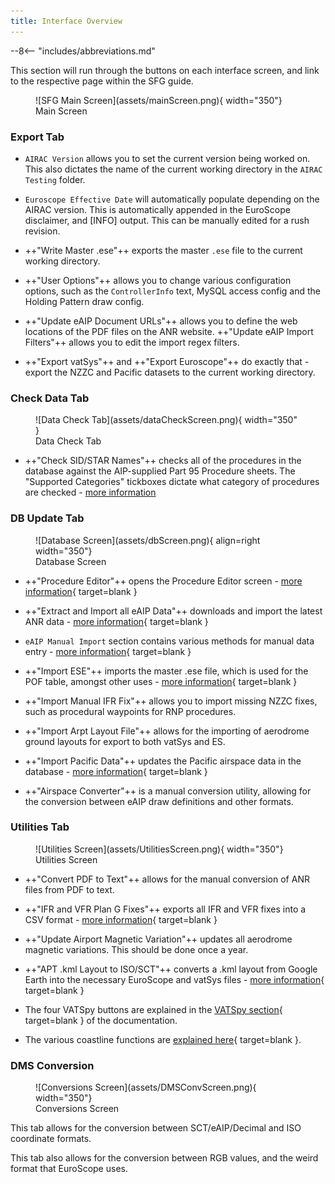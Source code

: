 ```yaml
---
title: Interface Overview
---
```


--8<-- "includes/abbreviations.md"

This section will run through the buttons on each interface screen, and link to the respective page within the SFG guide.

<figure markdown> 
  ![SFG Main Screen](assets/mainScreen.png){ width="350"} 
  <figcaption>Main Screen</figcaption>
</figure>

### Export Tab

* `AIRAC Version` allows you to set the current version being worked on. This also dictates the name of the current working directory in the `AIRAC Testing` folder.

* `Euroscope Effective Date` will automatically populate depending on the AIRAC version. This is automatically appended in the EuroScope disclaimer, and [INFO] output. This can be manually edited for a rush revision.

* ++"Write Master .ese"++ exports the master `.ese` file to the current working directory.

* ++"User Options"++ allows you to change various configuration options, such as the `ControllerInfo` text, MySQL access config and the Holding Pattern draw config.

* ++"Update eAIP Document URLs"++ allows you to define the web locations of the PDF files on the ANR website. ++"Update eAIP Import Filters"++ allows you to edit the import regex filters.

* ++"Export vatSys"++ and ++"Export Euroscope"++ do exactly that - export the NZZC and Pacific datasets to the current working directory.

### Check Data Tab

<figure markdown> 
  ![Data Check Tab](assets/dataCheckScreen.png){ width="350" }
  <figcaption>Data Check Tab</figcaption>
</figure>

* ++"Check SID/STAR Names"++ checks all of the procedures in the database against the AIP-supplied Part 95 Procedure sheets. The "Supported Categories" tickboxes dictate what category of procedures are checked - [more information](datamanagement/procedurecheck.md)

### DB Update Tab

<figure markdown> 
  ![Database Screen](assets/dbScreen.png){ align=right width="350"}
  <figcaption>Database Screen</figcaption>
</figure>


* ++"Procedure Editor"++ opens the Procedure Editor screen - [more information](DataManagement/ProcedureEditor.md){ target=blank }

* ++"Extract and Import all eAIP Data"++ downloads and import the latest ANR data - [more information](DataManagement/ImportingANRData.md){ target=blank }

* `eAIP Manual Import` section contains various methods for manual data entry - [more information](DataManagement/ImportingANRData.md){ target=blank }

* ++"Import ESE"++ imports the master .ese file, which is used for the POF table, amongst other uses - [more information](DataManagement/MasterESE.md){ target=blank }

* ++"Import Manual IFR Fix"++ allows you to import missing NZZC fixes, such as procedural waypoints for RNP procedures.

* ++"Import Arpt Layout File"++ allows for the importing of aerodrome ground layouts for export to both vatSys and ES.

* ++"Import Pacific Data"++ updates the Pacific airspace data in the database - [more information](DataManagement/ImportingANRData.md){ target=blank }

* ++"Airspace Converter"++ is a manual conversion utility, allowing for the conversion between eAIP draw definitions and other formats.

### Utilities Tab

<figure markdown> 
  ![Utilities Screen](assets/UtilitiesScreen.png){ width="350"}
  <figcaption>Utilities Screen</figcaption>
</figure>

* ++"Convert PDF to Text"++ allows for the manual conversion of ANR files from PDF to text.

* ++"IFR and VFR Plan G Fixes"++ exports all IFR and VFR fixes into a CSV format  - [more information](LNMVFRFixes/){ target=blank }

* ++"Update Airport Magnetic Variation"++ updates all aerodrome magnetic variations. This should be done once a year.

* ++"APT .kml Layout to ISO/SCT"++ converts a .kml layout from Google Earth into the necessary EuroScope and vatSys files - [more information](ADLayouts/){ target=blank }

* The four VATSpy buttons are explained in the [VATSpy section](VATSpy/){ target=blank } of the documentation.

* The various coastline functions are [explained here](DataManagement/UpdatingCoastlines.md){ target=blank }.

### DMS Conversion

<figure markdown> 
  ![Conversions Screen](assets/DMSConvScreen.png){ width="350"}
  <figcaption>Conversions Screen</figcaption>
</figure>


This tab allows for the conversion between SCT/eAIP/Decimal and ISO coordinate formats.

This tab also allows for the conversion between RGB values, and the weird format that EuroScope uses. 

